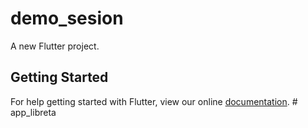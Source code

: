 # demo_sesion

A new Flutter project.

## Getting Started

For help getting started with Flutter, view our online
[documentation](https://flutter.io/).
#   a p p _ l i b r e t a  
 